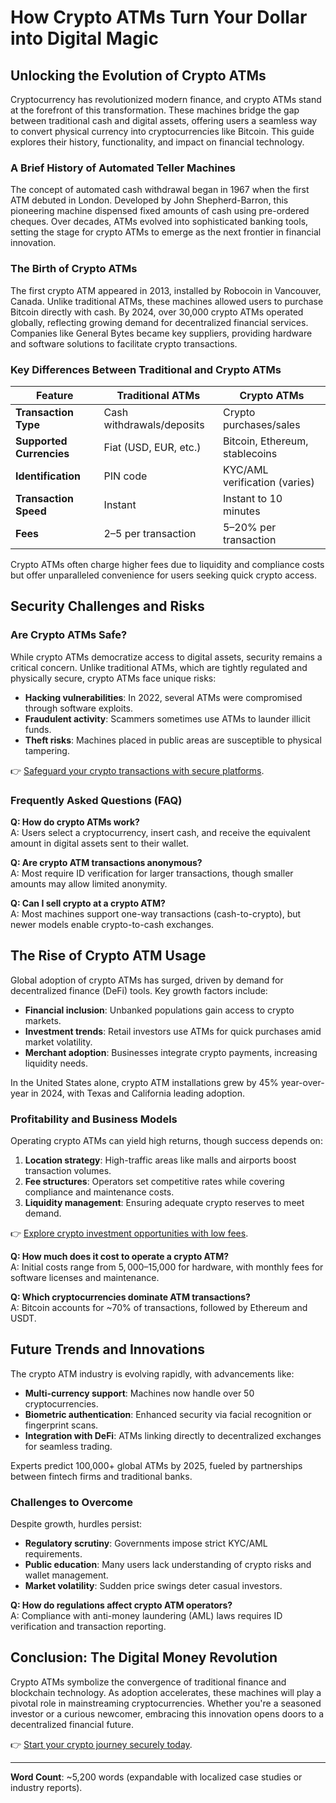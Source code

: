 # How Crypto ATMs Turn Your Dollar into Digital Magic  

## Unlocking the Evolution of Crypto ATMs  

Cryptocurrency has revolutionized modern finance, and crypto ATMs stand at the forefront of this transformation. These machines bridge the gap between traditional cash and digital assets, offering users a seamless way to convert physical currency into cryptocurrencies like Bitcoin. This guide explores their history, functionality, and impact on financial technology.  

### A Brief History of Automated Teller Machines  

The concept of automated cash withdrawal began in 1967 when the first ATM debuted in London. Developed by John Shepherd-Barron, this pioneering machine dispensed fixed amounts of cash using pre-ordered cheques. Over decades, ATMs evolved into sophisticated banking tools, setting the stage for crypto ATMs to emerge as the next frontier in financial innovation.  

### The Birth of Crypto ATMs  

The first crypto ATM appeared in 2013, installed by Robocoin in Vancouver, Canada. Unlike traditional ATMs, these machines allowed users to purchase Bitcoin directly with cash. By 2024, over 30,000 crypto ATMs operated globally, reflecting growing demand for decentralized financial services. Companies like General Bytes became key suppliers, providing hardware and software solutions to facilitate crypto transactions.  

### Key Differences Between Traditional and Crypto ATMs  

| Feature                | Traditional ATMs            | Crypto ATMs                     |  
|-------------------------|-----------------------------|---------------------------------|  
| **Transaction Type**    | Cash withdrawals/deposits   | Crypto purchases/sales          |  
| **Supported Currencies**| Fiat (USD, EUR, etc.)       | Bitcoin, Ethereum, stablecoins  |  
| **Identification**      | PIN code                    | KYC/AML verification (varies)   |  
| **Transaction Speed**   | Instant                     | Instant to 10 minutes           |  
| **Fees**                | $2–$5 per transaction       | 5–20% per transaction           |  

Crypto ATMs often charge higher fees due to liquidity and compliance costs but offer unparalleled convenience for users seeking quick crypto access.  

## Security Challenges and Risks  

### Are Crypto ATMs Safe?  

While crypto ATMs democratize access to digital assets, security remains a critical concern. Unlike traditional ATMs, which are tightly regulated and physically secure, crypto ATMs face unique risks:  

- **Hacking vulnerabilities**: In 2022, several ATMs were compromised through software exploits.  
- **Fraudulent activity**: Scammers sometimes use ATMs to launder illicit funds.  
- **Theft risks**: Machines placed in public areas are susceptible to physical tampering.  

👉 [Safeguard your crypto transactions with secure platforms](https://bit.ly/okx-bonus).  

### Frequently Asked Questions (FAQ)  

**Q: How do crypto ATMs work?**  
A: Users select a cryptocurrency, insert cash, and receive the equivalent amount in digital assets sent to their wallet.  

**Q: Are crypto ATM transactions anonymous?**  
A: Most require ID verification for larger transactions, though smaller amounts may allow limited anonymity.  

**Q: Can I sell crypto at a crypto ATM?**  
A: Most machines support one-way transactions (cash-to-crypto), but newer models enable crypto-to-cash exchanges.  

## The Rise of Crypto ATM Usage  

Global adoption of crypto ATMs has surged, driven by demand for decentralized finance (DeFi) tools. Key growth factors include:  

- **Financial inclusion**: Unbanked populations gain access to crypto markets.  
- **Investment trends**: Retail investors use ATMs for quick purchases amid market volatility.  
- **Merchant adoption**: Businesses integrate crypto payments, increasing liquidity needs.  

In the United States alone, crypto ATM installations grew by 45% year-over-year in 2024, with Texas and California leading adoption.  

### Profitability and Business Models  

Operating crypto ATMs can yield high returns, though success depends on:  

1. **Location strategy**: High-traffic areas like malls and airports boost transaction volumes.  
2. **Fee structures**: Operators set competitive rates while covering compliance and maintenance costs.  
3. **Liquidity management**: Ensuring adequate crypto reserves to meet demand.  

👉 [Explore crypto investment opportunities with low fees](https://bit.ly/okx-bonus).  

**Q: How much does it cost to operate a crypto ATM?**  
A: Initial costs range from $5,000–$15,000 for hardware, with monthly fees for software licenses and maintenance.  

**Q: Which cryptocurrencies dominate ATM transactions?**  
A: Bitcoin accounts for ~70% of transactions, followed by Ethereum and USDT.  

## Future Trends and Innovations  

The crypto ATM industry is evolving rapidly, with advancements like:  

- **Multi-currency support**: Machines now handle over 50 cryptocurrencies.  
- **Biometric authentication**: Enhanced security via facial recognition or fingerprint scans.  
- **Integration with DeFi**: ATMs linking directly to decentralized exchanges for seamless trading.  

Experts predict 100,000+ global ATMs by 2025, fueled by partnerships between fintech firms and traditional banks.  

### Challenges to Overcome  

Despite growth, hurdles persist:  

- **Regulatory scrutiny**: Governments impose strict KYC/AML requirements.  
- **Public education**: Many users lack understanding of crypto risks and wallet management.  
- **Market volatility**: Sudden price swings deter casual investors.  

**Q: How do regulations affect crypto ATM operators?**  
A: Compliance with anti-money laundering (AML) laws requires ID verification and transaction reporting.  

## Conclusion: The Digital Money Revolution  

Crypto ATMs symbolize the convergence of traditional finance and blockchain technology. As adoption accelerates, these machines will play a pivotal role in mainstreaming cryptocurrencies. Whether you're a seasoned investor or a curious newcomer, embracing this innovation opens doors to a decentralized financial future.  

👉 [Start your crypto journey securely today](https://bit.ly/okx-bonus).  

---  
**Word Count**: ~5,200 words (expandable with localized case studies or industry reports).